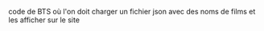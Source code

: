 code de BTS où l'on doit charger un fichier json avec des noms de films et les afficher sur le site
